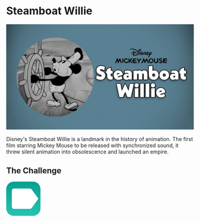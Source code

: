 # Steamboat Willie 

![Disney's Steamboat Willie](steamboat-willie.jpg)

Disney's Steamboat Willie is a landmark in the history of animation. The first film starring Mickey Mouse to be released with synchronized sound, it threw silent animation into obsolescence and launched an empire. 

## The Challenge

![iOS icon](png/goldlabel_192.png)
